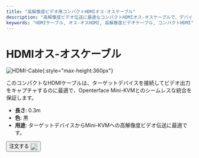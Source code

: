 ```yaml
---
title: "高解像度ビデオ用コンパクトHDMIオス-オスケーブル"
description: "高解像度ビデオ伝送に最適なコンパクトHDMIオス-オスケーブルで、デバイスをシームレスに接続します。"
keywords: "HDMIケーブル, オス-オスHDMI, 高解像度ビデオケーブル, コンパクトHDMI"
---
```


# HDMIオス-オスケーブル

![HDMI-Cable](https://assets.openterface.com/images/product/part/OP-03-CABLE30-HDMI.webp){:style="max-height:360px"}

このコンパクトなHDMIケーブルは、ターゲットデバイスを接続してビデオ出力をキャプチャするのに最適で、Openterface Mini-KVMとのシームレスな統合を保証します。

- **長さ**: 0.3m
- **色**: 黒
- **用途**: ターゲットデバイスからMini-KVMへの高解像度ビデオ伝送に最適です。

<button class="md-button" onclick="window.location.href='https://shop.techxartisan.com/products/hdmi-male-to-male-cable'"> 注文する <img src="https://assets.openterface.com/images/trademark/txa.svg" alt="TxA Shop" style="vertical-align: middle; height: 20px;"></button>
